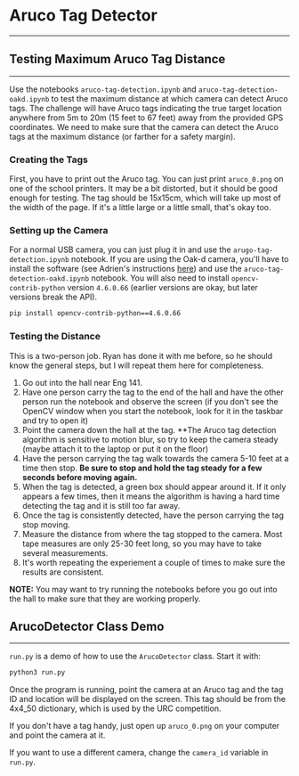 # Aruco Tag Detector

---

## Testing Maximum Aruco Tag Distance

---
Use the notebooks `aruco-tag-detection.ipynb` and `aruco-tag-detection-oakd.ipynb` to test the maximum distance at which camera can detect Aruco tags.
The challenge will have Aruco tags indicating the true target location anywhere from 5m to 20m (15 feet to 67 feet) away from the provided GPS coordinates.
We need to make sure that the camera can detect the Aruco tags at the maximum distance (or farther for a safety margin).

### Creating the Tags

First, you have to print out the Aruco tag. You can just print `aruco_0.png` on one of the school printers. 
It may be a bit distorted, but it should be good enough for testing. The tag should be 15x15cm, which will take up most
of the width of the page. If it's a little large or a little small, that's okay too.

### Setting up the Camera

For a normal USB camera, you can just plug it in and use the `arugo-tag-detection.ipynb` notebook.
If you are using the Oak-d camera, you'll have to install the software (see Adrien's instructions [here](https://github.com/SJSURoboticsTeam/urc-intelligent_systems-2023/blob/main/Vision/README.md))
and use the `aruco-tag-detection-oakd.ipynb` notebook. You will also need to install `opencv-contrib-python` version `4.6.0.66` (earlier versions are okay, but later versions break the API).

```bash
pip install opencv-contrib-python==4.6.0.66
```

### Testing the Distance

This is a two-person job. Ryan has done it with me before, so he should know the general steps, but I will repeat them here for completeness.  

1. Go out into the hall near Eng 141.
2. Have one person carry the tag to the end of the hall and have the other person run the notebook and observe the screen (if you don't see the OpenCV window when you start the notebook, look for it in the taskbar and try to open it)
3. Point the camera down the hall at the tag. **The Aruco tag detection algorithm is sensitive to motion blur, so try to keep the camera steady (maybe attach it to the laptop or put it on the floor)
4. Have the person carrying the tag walk towards the camera 5-10 feet at a time then stop. **Be sure to stop and hold the tag steady for a few seconds before moving again.**
5. When the tag is detected, a green box should appear around it. If it only appears a few times, then it means the algorithm is having a hard time detecting the tag and it is still too far away.
6. Once the tag is consistently detected, have the person carrying the tag stop moving.
7. Measure the distance from where the tag stopped to the camera. Most tape measures are only 25-30 feet long, so you may have to take several measurements.
8. It's worth repeating the experiement a couple of times to make sure the results are consistent. 


**NOTE:** You may want to try running the notebooks before you go out into the hall to make sure that they are working properly.

## ArucoDetector Class Demo 

---

`run.py` is a demo of how to use the `ArucoDetector` class. Start it with:

```bash
python3 run.py
```

Once the program is running, point the camera at an Aruco tag and the tag ID and location will be displayed on the screen.
This tag should be from the 4x4_50 dictionary, which is used by the URC competition.

If you don't have a tag handy, just open up `aruco_0.png` on your computer and point the camera at it.

If you want to use a different camera, change the `camera_id` variable in `run.py`. 

